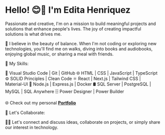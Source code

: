 # Hello! 😊👋 I'm Edita Henriquez

Passionate and creative, I'm on a mission to build meaningful projects and solutions that enhance people's lives. The joy of creating impactful solutions is what drives me.

🌳 I believe in the beauty of balance. When I'm not coding or exploring new technologies, you'll find me on walks, diving into books and audiobooks, enjoying global music, or sharing a meal with friends.

🌟 My Skills:

🔧 Visual Studio Code | Git | GitHub
🌐 HTML | CSS | JavaScript | TypeScript
⚙️ SOLID Principles | Clean Code
⚛️ React | Next.js | Tailwind CSS | Material-UI
🚀 Node.js | Express.js | Docker
🛢️ SQL Server | PostgreSQL | MySQL | SQL Anywhere
🗄️ Power Designer | Power Builder

🌐 Check out my personal **<a href="https://github.com/editahenriquez" target="_blank">Portfolio</a>**

🤝 Let's Collaborate:

💬🌟 Let's connect and discuss ideas, collaborate on projects, or simply share our interest in technology.
